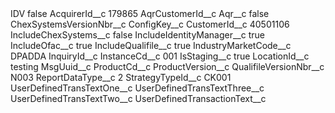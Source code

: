 <?xml version="1.0" encoding="UTF-8"?>
<CustomMetadata xmlns="http://soap.sforce.com/2006/04/metadata" xmlns:xsi="http://www.w3.org/2001/XMLSchema-instance" xmlns:xsd="http://www.w3.org/2001/XMLSchema">
    <label>IDV</label>
    <protected>false</protected>
    <values>
        <field>AcquirerId__c</field>
        <value xsi:type="xsd:string">179865</value>
    </values>
    <values>
        <field>AqrCustomerId__c</field>
        <value xsi:nil="true"/>
    </values>
    <values>
        <field>Aqr__c</field>
        <value xsi:type="xsd:string">false</value>
    </values>
    <values>
        <field>ChexSystemsVersionNbr__c</field>
        <value xsi:nil="true"/>
    </values>
    <values>
        <field>ConfigKey__c</field>
        <value xsi:nil="true"/>
    </values>
    <values>
        <field>CustomerId__c</field>
        <value xsi:type="xsd:string">40501106</value>
    </values>
    <values>
        <field>IncludeChexSystems__c</field>
        <value xsi:type="xsd:boolean">false</value>
    </values>
    <values>
        <field>IncludeIdentityManager__c</field>
        <value xsi:type="xsd:boolean">true</value>
    </values>
    <values>
        <field>IncludeOfac__c</field>
        <value xsi:type="xsd:boolean">true</value>
    </values>
    <values>
        <field>IncludeQualifile__c</field>
        <value xsi:type="xsd:boolean">true</value>
    </values>
    <values>
        <field>IndustryMarketCode__c</field>
        <value xsi:type="xsd:string">DPADDA</value>
    </values>
    <values>
        <field>InquiryId__c</field>
        <value xsi:nil="true"/>
    </values>
    <values>
        <field>InstanceCd__c</field>
        <value xsi:type="xsd:string">001</value>
    </values>
    <values>
        <field>IsStaging__c</field>
        <value xsi:type="xsd:boolean">true</value>
    </values>
    <values>
        <field>LocationId__c</field>
        <value xsi:type="xsd:string">testing</value>
    </values>
    <values>
        <field>MsgUuid__c</field>
        <value xsi:nil="true"/>
    </values>
    <values>
        <field>ProductCd__c</field>
        <value xsi:nil="true"/>
    </values>
    <values>
        <field>ProductVersion__c</field>
        <value xsi:nil="true"/>
    </values>
    <values>
        <field>QualifileVersionNbr__c</field>
        <value xsi:type="xsd:string">N003</value>
    </values>
    <values>
        <field>ReportDataType__c</field>
        <value xsi:type="xsd:string">2</value>
    </values>
    <values>
        <field>StrategyTypeId__c</field>
        <value xsi:type="xsd:string">CK001</value>
    </values>
    <values>
        <field>UserDefinedTransTextOne__c</field>
        <value xsi:nil="true"/>
    </values>
    <values>
        <field>UserDefinedTransTextThree__c</field>
        <value xsi:nil="true"/>
    </values>
    <values>
        <field>UserDefinedTransTextTwo__c</field>
        <value xsi:nil="true"/>
    </values>
    <values>
        <field>UserDefinedTransactionText__c</field>
        <value xsi:nil="true"/>
    </values>
</CustomMetadata>
